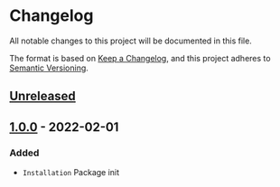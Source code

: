 # Changelog
All notable changes to this project will be documented in this file.

The format is based on [Keep a Changelog](https://keepachangelog.com/en/1.1.0/),
and this project adheres to [Semantic Versioning](https://semver.org/spec/v2.0.0.html).

## [Unreleased]

## [1.0.0] - 2022-02-01
### Added
- `Installation` Package init

[Unreleased]: https://github.com/nazaryuzhyn/laravel-auth/compare/v1.0.0...HEAD
[1.0.0]: https://github.com/nazaryuzhyn/laravel-auth/releases/tag/v1.0.0
